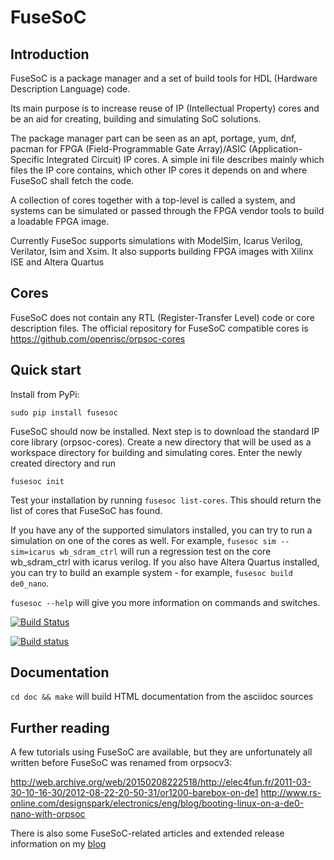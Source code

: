 FuseSoC
=======

Introduction
------------
FuseSoC is a package manager and a set of build tools for HDL (Hardware Description Language) code.

Its main purpose is to increase reuse of IP (Intellectual Property) cores and be an aid for creating, building and simulating SoC solutions.

The package manager part can be seen as an apt, portage, yum, dnf, pacman for FPGA (Field-Programmable Gate Array)/ASIC (Application-Specific Integrated Circuit) IP cores.
A simple ini file describes mainly which files the IP core contains, which other IP cores it depends on and where FuseSoC shall fetch the code.


A collection of cores together with a top-level is called a system, and systems can be simulated or passed through the FPGA vendor tools to build a loadable FPGA image.

Currently FuseSoc supports simulations with ModelSim, Icarus Verilog, Verilator, Isim and Xsim. It also supports building FPGA images with Xilinx ISE and Altera Quartus

Cores
-----
FuseSoC does not contain any RTL (Register-Transfer Level) code or core description files. The official repository for FuseSoC compatible cores is https://github.com/openrisc/orpsoc-cores

Quick start
-----------

Install from PyPi:

    sudo pip install fusesoc

FuseSoC should now be installed. Next step is to download the standard IP core library (orpsoc-cores). Create a new directory that will be used as a workspace directory for building and simulating cores. Enter the newly created directory and run

    fusesoc init

Test your installation by running `fusesoc list-cores`. This should return the list of cores that FuseSoC has found.

If you have any of the supported simulators installed, you can try to run a simulation on one of the cores as well.
For example, `fusesoc sim --sim=icarus wb_sdram_ctrl` will run a regression test on the core wb_sdram_ctrl with icarus verilog.
If you also have Altera Quartus installed, you can try to build an example system - for example, `fusesoc build de0_nano`.

`fusesoc --help` will give you more information on commands and switches.

[![Build Status](https://travis-ci.org/olofk/fusesoc.svg?branch=master)](https://travis-ci.org/olofk/fusesoc)

[![Build status](https://ci.appveyor.com/api/projects/status/bg3tutcube9x0fgs?svg=true)](https://ci.appveyor.com/project/olofk/fusesoc)

Documentation
-------------

`cd doc && make` will build HTML documentation from the asciidoc sources

Further reading
---------------
A few tutorials using FuseSoC are available, but they are unfortunately all written before FuseSoC was renamed from orpsocv3:

http://web.archive.org/web/20150208222518/http://elec4fun.fr/2011-03-30-10-16-30/2012-08-22-20-50-31/or1200-barebox-on-de1
http://www.rs-online.com/designspark/electronics/eng/blog/booting-linux-on-a-de0-nano-with-orpsoc

There is also some FuseSoC-related articles and extended release information on my [blog](https://olofkindgren.blogspot.com/search/label/FuseSoC)
